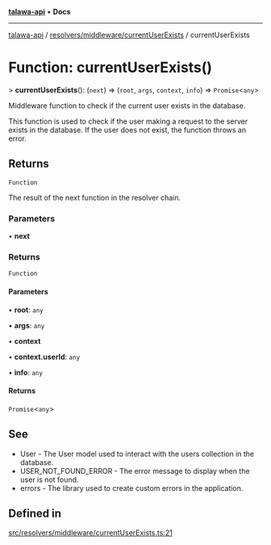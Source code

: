 [**talawa-api**](../../../../README.md) • **Docs**

***

[talawa-api](../../../../modules.md) / [resolvers/middleware/currentUserExists](../README.md) / currentUserExists

# Function: currentUserExists()

\> **currentUserExists**(): (`next`) =\> (`root`, `args`, `context`, `info`) =\> `Promise`\<`any`\>

Middleware function to check if the current user exists in the database.

This function is used to check if the user making a request to the server exists in the database.
If the user does not exist, the function throws an error.

## Returns

`Function`

The result of the next function in the resolver chain.

### Parameters

• **next**

### Returns

`Function`

#### Parameters

• **root**: `any`

• **args**: `any`

• **context**

• **context.userId**: `any`

• **info**: `any`

#### Returns

`Promise`\<`any`\>

## See

 - User - The User model used to interact with the users collection in the database.
 - USER_NOT_FOUND_ERROR - The error message to display when the user is not found.
 - errors - The library used to create custom errors in the application.

## Defined in

[src/resolvers/middleware/currentUserExists.ts:21](https://github.com/PalisadoesFoundation/talawa-api/blob/bba5d82264abb62b9e358a3d3fe1af18a8a8f6e4/src/resolvers/middleware/currentUserExists.ts#L21)
